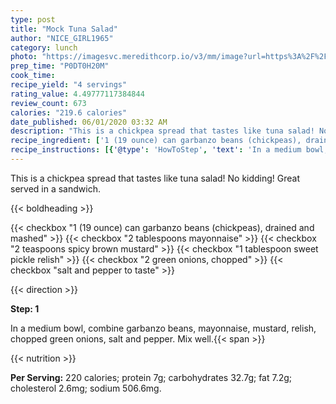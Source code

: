 ```yaml
---
type: post
title: "Mock Tuna Salad"
author: "NICE_GIRL1965"
category: lunch
photo: "https://imagesvc.meredithcorp.io/v3/mm/image?url=https%3A%2F%2Fimages.media-allrecipes.com%2Fuserphotos%2F1126055.jpg"
prep_time: "P0DT0H20M"
cook_time: 
recipe_yield: "4 servings"
rating_value: 4.49777117384844
review_count: 673
calories: "219.6 calories"
date_published: 06/01/2020 03:32 AM
description: "This is a chickpea spread that tastes like tuna salad! No kidding! Great served in a sandwich."
recipe_ingredient: ['1 (19 ounce) can garbanzo beans (chickpeas), drained and mashed', '2 tablespoons mayonnaise', '2 teaspoons spicy brown mustard', '1 tablespoon sweet pickle relish', '2 green onions, chopped', 'salt and pepper to taste']
recipe_instructions: [{'@type': 'HowToStep', 'text': 'In a medium bowl, combine garbanzo beans, mayonnaise, mustard, relish, chopped green onions, salt and pepper. Mix well.\n'}]
---
```


This is a chickpea spread that tastes like tuna salad! No kidding! Great served in a sandwich. 

{{< boldheading >}}

{{< checkbox "1 (19 ounce) can garbanzo beans (chickpeas), drained and mashed" >}}
{{< checkbox "2 tablespoons mayonnaise" >}}
{{< checkbox "2 teaspoons spicy brown mustard" >}}
{{< checkbox "1 tablespoon sweet pickle relish" >}}
{{< checkbox "2  green onions, chopped" >}}
{{< checkbox "salt and pepper to taste" >}}


{{< direction >}}

**Step: 1**

In a medium bowl, combine garbanzo beans, mayonnaise, mustard, relish, chopped green onions, salt and pepper. Mix well.{{< span >}}

{{< nutrition >}}

**Per Serving:** 220 calories; protein 7g; carbohydrates 32.7g; fat 7.2g; cholesterol 2.6mg; sodium 506.6mg.
